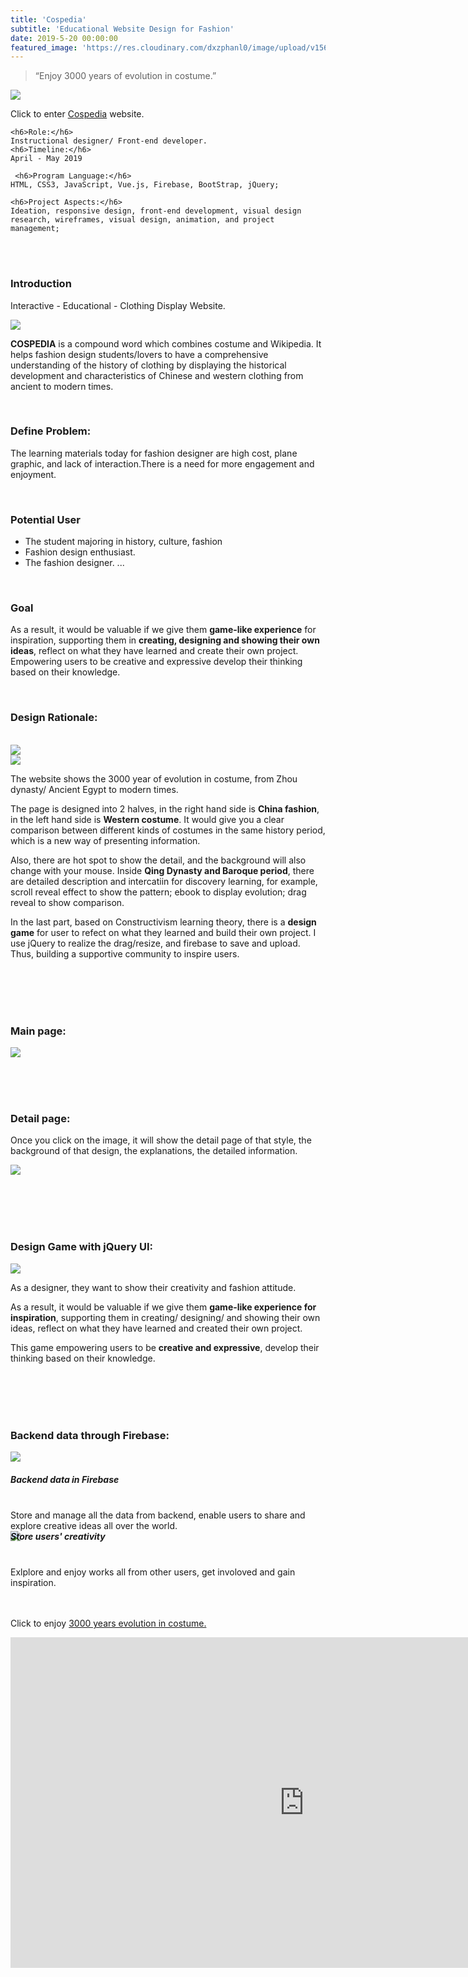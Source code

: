 ```yaml
---
title: 'Cospedia'
subtitle: 'Educational Website Design for Fashion'
date: 2019-5-20 00:00:00
featured_image: 'https://res.cloudinary.com/dxzphanl0/image/upload/v1560136860/12344.jpg'
---
```

> “Enjoy 3000 years of evolution in costume.”

![](https://res.cloudinary.com/dxzphanl0/image/upload/v1560136860/12344.jpg)

Click to enter [Cospedia](https://lizhen-zhu.github.io/entry/coming-soon-v1.html) website.

<div class="row fit">
  <div class="col-sm-4 col-xs-12">

    <h6>Role:</h6>
    Instructional designer/ Front-end developer.
    <h6>Timeline:</h6>
    April - May 2019


  </div>
  <div class="col-sm-8 col-xs-12">


     <h6>Program Language:</h6>
    HTML, CSS3, JavaScript, Vue.js, Firebase, BootStrap, jQuery;

    <h6>Project Aspects:</h6>
    Ideation, responsive design, front-end development, visual design research, wireframes, visual design, animation, and project management;


  </div>
</div>

<br>
<br>



### Introduction


Interactive - Educational - Clothing Display Website.

<img src="https://res.cloudinary.com/dxzphanl0/image/upload/v1585422109/portfolio/cos/34.gif">

**COSPEDIA** is a compound word which combines costume and Wikipedia. It helps fashion design students/lovers to have a comprehensive understanding of the history of clothing by displaying the historical development and characteristics of Chinese and western clothing from ancient to modern times.


<br>

### Define Problem:

The learning materials today for fashion designer are high cost, plane graphic, and lack of interaction.There is a need for more engagement and enjoyment.

<br>


### Potential User
- The student majoring in history, culture, fashion
- Fashion design enthusiast.
- The fashion designer.
...

<br>

### Goal

As a result, it would be valuable if we give them **game-like experience** for inspiration, supporting them in **creating, designing and showing their own ideas**, reflect on what they have learned and create their own project. Empowering users to be creative and expressive develop their thinking based on their knowledge.

<br>

### Design Rationale:

<br>

<div class="row fit">
  <div class="col-sm-6 col-xs-12">
<img src="https://res.cloudinary.com/dxzphanl0/image/upload/v1585422113/portfolio/cos/33.gif">
</div>
  <div class="col-sm-6 col-xs-12">
<img src="https://res.cloudinary.com/dxzphanl0/image/upload/v1585422112/portfolio/cos/36.gif">
</div>
</div>


The website shows the 3000 year of evolution in costume, from Zhou dynasty/ Ancient Egypt to modern times.

The page is designed into 2 halves, in the right hand side is **China fashion**, in the left hand side is **Western costume**. It would give you a clear comparison between different kinds of costumes in the same history period, which is a new way of presenting information.

Also, there are hot spot to show the detail, and the background will also change with your mouse. Inside **Qing Dynasty and Baroque period**, there are detailed description and intercatiin for discovery learning, for example, scroll reveal effect to show the pattern; ebook to display evolution; drag reveal to show comparison.

In the last part, based on Constructivism learning theory, there is a **design game** for user to refect on what they learned and build their own project. I use jQuery to realize the drag/resize, and firebase to save and upload. Thus, building a supportive community to inspire users.


<br>
<br><br>
<br>

### Main page:

![](https://res.cloudinary.com/dxzphanl0/image/upload/v1585422104/portfolio/cos/9.jpg)


<br><br><br>

### Detail page:

Once you click on the image, it will show the detail page of that style, the background of that design, the explanations, the detailed information.

![](https://res.cloudinary.com/dxzphanl0/image/upload/v1585422112/portfolio/cos/5.jpg)

<br>
<br><br>
<br>

### Design Game with jQuery UI:

![](https://res.cloudinary.com/dxzphanl0/image/upload/v1585422112/portfolio/cos/6.gif)

As a designer, they want to show their creativity and fashion attitude.

As a result, it would be valuable if we give them **game-like experience for inspiration**, supporting them in creating/ designing/ and showing their own ideas, reflect on what they have learned and created their own project.

This game empowering users to be **creative and expressive**, develop their thinking based on their knowledge.




<br>
<br><br>
<br>

### Backend data through Firebase:
<div class="row fit">
  <div class="col-sm-6 col-xs-12">
    <img src="https://res.cloudinary.com/dxzphanl0/image/upload/v1585422104/portfolio/cos/7.png">

<h5 style="margin-left:0"> Backend data in Firebase </h5>

<br>
    Store and manage all the data from backend, enable users to share and explore creative ideas all over the world.

  </div>
  <div class="col-sm-6 col-xs-12">
    <img src="https://res.cloudinary.com/dxzphanl0/image/upload/v1585422104/portfolio/cos/8.jpg">

<h5 style="margin-left:0;margin-top:-16px;"> Store users' creativity </h5>
   <br>
    Exlplore and enjoy works all from other users, get involoved and gain inspiration.

  </div>

</div>
<br>
<br>


Click to enjoy [3000 years evolution in costume.](https://lizhen-zhu.github.io/entry/coming-soon-v1.html)

<iframe width="940" height="529" src="https://www.youtube.com/embed/FG3cZHZI1zY" frameborder="0" allow="accelerometer; autoplay; encrypted-media; gyroscope; picture-in-picture" allowfullscreen></iframe>
